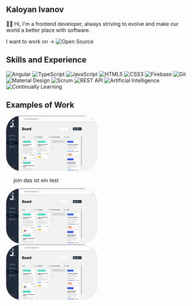 ## Kaloyan Ivanov 

✋🏽 Hi, I'm a frontend developer, always striving to evolve and make our world a better place with software. 

I want to work on -> ![Open Source](https://img.shields.io/badge/Open%20Source-3DA639?style=for-the-badge&logo=open-source-initiative&logoColor=white)

## Skills and Experience
![Angular](https://img.shields.io/badge/Angular-DD0031?style=for-the-badge&logo=angular&logoColor=white)
![TypeScript](https://img.shields.io/badge/TypeScript-007ACC?style=for-the-badge&logo=typescript&logoColor=white)
![JavaScript](https://img.shields.io/badge/JavaScript-F7DF1E?style=for-the-badge&logo=javascript&logoColor=black)
![HTML5](https://img.shields.io/badge/HTML5-E34F26?style=for-the-badge&logo=html5&logoColor=white)
![CSS3](https://img.shields.io/badge/CSS3-1572B6?style=for-the-badge&logo=css3&logoColor=white)
![Firebase](https://img.shields.io/badge/Firebase-FFCA28?style=for-the-badge&logo=firebase&logoColor=black)
![Git](https://img.shields.io/badge/Git-F05032?style=for-the-badge&logo=git&logoColor=white)
![Material Design](https://img.shields.io/badge/Material%20Design-757575?style=for-the-badge&logo=material-design&logoColor=white)
![Scrum](https://img.shields.io/badge/Scrum-6DB33F?style=for-the-badge&logo=scrumalliance&logoColor=white)
![REST API](https://img.shields.io/badge/REST%20API-02569B?style=for-the-badge&logo=rest-api&logoColor=white)
![Artificial Intelligence](https://img.shields.io/badge/AI-00BFFF?style=for-the-badge&logo=artificial-intelligence&logoColor=white)
![Continually Learning](https://img.shields.io/badge/Continually%20Learning-32CD32?style=for-the-badge&logo=learning&logoColor=white)


## Examples of Work
  

<div>
  <a href="https://github.com/KaloyanIvan0v/kaloyanivan0v">
    <img src="https://github.com/KaloyanIvan0v/kaloyanivan0v/blob/main/join-gif.gif?raw=true" width="250" height="150" style="border-radius:40px;" />
  </a>
  <p style="margin-left: 20px;">join das ist ein test</p>
</div>
 
<div  style="display:flex; flex-direction:column">
<a href="https://github.com/KaloyanIvan0v/kaloyanivan0v">
  <img src="https://github.com/KaloyanIvan0v/kaloyanivan0v/blob/main/join-gif.gif?raw=true" width="250" height="150" style="border-radius:40px;"/>
</a>
</div>
<div  style="display:flex; flex-direction:column">
<a href="https://github.com/KaloyanIvan0v/kaloyanivan0v">
  <img src="https://github.com/KaloyanIvan0v/kaloyanivan0v/blob/main/join-gif.gif?raw=true" width="250" height="150" style="border-radius:40px;"/>
</a>
</div>

